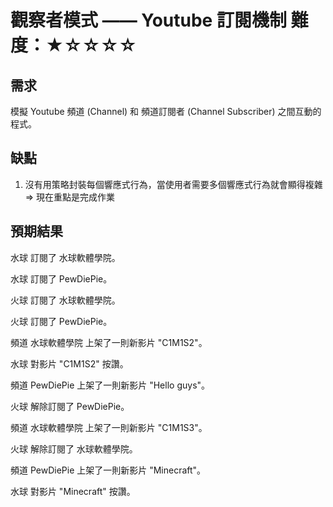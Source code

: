 # 觀察者模式 —— Youtube 訂閱機制 難度：★☆☆☆☆

## 需求
模擬 Youtube 頻道 (Channel) 和 頻道訂閱者 (Channel Subscriber) 之間互動的程式。

## 缺點
1. 沒有用策略封裝每個響應式行為，當使用者需要多個響應式行為就會顯得複雜 => 現在重點是完成作業

## 預期結果
水球 訂閱了 水球軟體學院。

水球 訂閱了 PewDiePie。

火球 訂閱了 水球軟體學院。

火球 訂閱了 PewDiePie。

頻道 水球軟體學院 上架了一則新影片 "C1M1S2"。

水球 對影片 "C1M1S2" 按讚。

頻道 PewDiePie 上架了一則新影片 "Hello guys"。

火球 解除訂閱了 PewDiePie。

頻道 水球軟體學院 上架了一則新影片 "C1M1S3"。

火球 解除訂閱了 水球軟體學院。

頻道 PewDiePie 上架了一則新影片 "Minecraft"。

水球 對影片 "Minecraft" 按讚。
